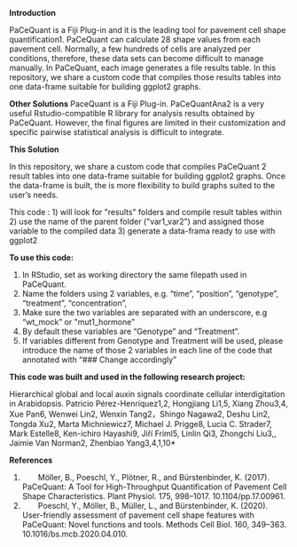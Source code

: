 **Introduction**

PaCeQuant is a Fiji Plug-in and it is the leading tool for pavement cell shape quantification1. PaCeQuant can calculate 28 shape values from each pavement cell. Normally, a few hundreds of cells are analyzed per conditions, therefore, these data sets can become difficult to manage manually. In PaCeQuant, each image generates a file results table. In this repository, we share a custom code that compiles those results tables into one data-frame suitable for building ggplot2 graphs. 

**Other Solutions**
PaceQuant is a Fiji Plug-in. PaCeQuantAna2 is a very useful Rstudio-compatible R library for analysis results obtained by PaCeQuant. However, the final figures are limited in their customization and specific pairwise statistical analysis is difficult to integrate.

**This Solution**

In this repository, we share a custom code that compiles PaCeQuant 2  result tables into one data-frame suitable for building ggplot2 graphs. Once the data-frame is built, the is more flexibility to build graphs suited to the user’s needs.

This code : 1) will look for "results" folders and compile result tables within 2) use the name of the parent folder ("var1_var2") and assigned those variable to the compiled data 3) generate a data-frama ready to use with ggplot2

**To use this code:**

1. In RStudio, set as working directory the same filepath used in PaCeQuant.  
2. Name the folders using 2 variables, e.g. “time”, “position”, “genotype”, “treatment”, “concentration”, 
3. Make sure the two variables are separated with an underscore, e.g “wt_mock” or "mut1_hormone"
4. By default these variables are “Genotype” and “Treatment”.
5. If variables different from Genotype and Treatment will be used, please introduce the name of those 2 variables in each line of the code that annotated with  “### Change accordingly”

**This code was built and used in the following research project:**

Hierarchical global and local auxin signals coordinate cellular interdigitation in Arabidopsis.
Patricio Pérez-Henríquez1,2, Hongjiang Li1,5, Xiang Zhou3,4, Xue Pan6, Wenwei Lin2, Wenxin Tang2，Shingo Nagawa2, Deshu Lin2, Tongda Xu2, Marta Michniewicz7, Michael J. Prigge8, Lucia C. Strader7, Mark Estelle8, Ken-ichiro Hayashi9, Jiří Friml5, Linlin Qi3, Zhongchi Liu3,, Jaimie Van Norman2, Zhenbiao Yang3,4,1,10*

**References**

1.    Möller, B., Poeschl, Y., Plötner, R., and Bürstenbinder, K. (2017). PaCeQuant: A Tool for High-Throughput Quantification of Pavement Cell Shape Characteristics. Plant Physiol. 175, 998–1017. 10.1104/pp.17.00961.
2.    Poeschl, Y., Möller, B., Müller, L., and Bürstenbinder, K. (2020). User-friendly assessment of pavement cell shape features with PaCeQuant: Novel functions and tools. Methods Cell Biol. 160, 349–363. 10.1016/bs.mcb.2020.04.010. 
